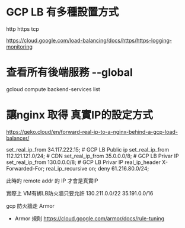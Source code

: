# GCP LB 有多種設置方式
http https tcp 

https://cloud.google.com/load-balancing/docs/https/https-logging-monitoring

# 查看所有後端服務 --global
gcloud compute backend-services list

# 讓nginx 取得 真實IP的設定方式
https://geko.cloud/en/forward-real-ip-to-a-nginx-behind-a-gcp-load-balancer/

set_real_ip_from 34.117.222.15;    # GCP LB Public ip
set_real_ip_from 112.121.121.0/24; # CDN
set_real_ip_from 35.0.0.0/8;       # GCP LB Privar IP
set_real_ip_from 130.0.0.0/8;      # GCP LB Privar IP
real_ip_header  X-Forwarded-For;
real_ip_recursive on;
deny 61.216.80.0/24;

此時的 remote addr 的 IP 才會是真實IP

實際上 VM有綁LB防火牆只要允許
130.211.0.0/22
35.191.0.0/16

gcp 防火牆走 Armor

* Armor 規則
https://cloud.google.com/armor/docs/rule-tuning
